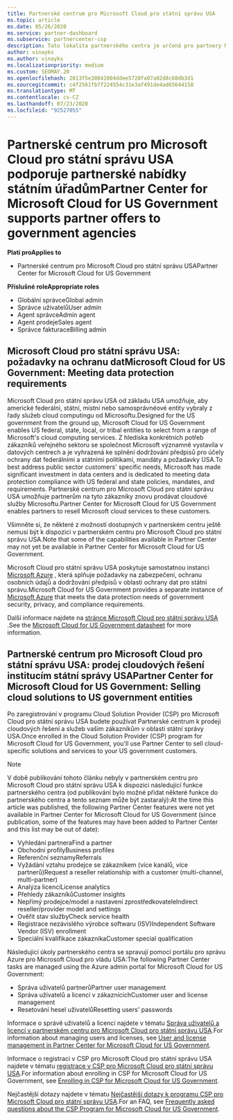 ```yaml
---
title: Partnerské centrum pro Microsoft Cloud pro státní správu USA
ms.topic: article
ms.date: 05/26/2020
ms.service: partner-dashboard
ms.subservice: partnercenter-csp
description: Tato lokalita partnerského centra je určená pro partnery Microsoftu, kteří nabízejí cloudová řešení Microsoftu zákazníkům, kteří pracují s vládními úřady v USA.
author: vinayks
ms.author: vinayks
ms.localizationpriority: medium
ms.custom: SEOMAY.20
ms.openlocfilehash: 2013f5e38041004ddee5720fa07a02d8c68db3d1
ms.sourcegitcommit: c4f2561fb7f224554c31e3af491de4ad65644158
ms.translationtype: MT
ms.contentlocale: cs-CZ
ms.lasthandoff: 07/23/2020
ms.locfileid: "92527055"
---
```

# <a name="partner-center-for-microsoft-cloud-for-us-government-supports-partner-offers-to-government-agencies"></a><span data-ttu-id="e5f10-103">Partnerské centrum pro Microsoft Cloud pro státní správu USA podporuje partnerské nabídky státním úřadům</span><span class="sxs-lookup"><span data-stu-id="e5f10-103">Partner Center for Microsoft Cloud for US Government supports partner offers to government agencies</span></span>

<span data-ttu-id="e5f10-104">**Platí pro**</span><span class="sxs-lookup"><span data-stu-id="e5f10-104">**Applies to**</span></span>

- <span data-ttu-id="e5f10-105">Partnerské centrum pro Microsoft Cloud pro státní správu USA</span><span class="sxs-lookup"><span data-stu-id="e5f10-105">Partner Center for Microsoft Cloud for US Government</span></span>

<span data-ttu-id="e5f10-106">**Příslušné role**</span><span class="sxs-lookup"><span data-stu-id="e5f10-106">**Appropriate roles**</span></span>

- <span data-ttu-id="e5f10-107">Globální správce</span><span class="sxs-lookup"><span data-stu-id="e5f10-107">Global admin</span></span>
- <span data-ttu-id="e5f10-108">Správce uživatelů</span><span class="sxs-lookup"><span data-stu-id="e5f10-108">User admin</span></span>
- <span data-ttu-id="e5f10-109">Agent správce</span><span class="sxs-lookup"><span data-stu-id="e5f10-109">Admin agent</span></span>
- <span data-ttu-id="e5f10-110">Agent prodeje</span><span class="sxs-lookup"><span data-stu-id="e5f10-110">Sales agent</span></span>
- <span data-ttu-id="e5f10-111">Správce fakturace</span><span class="sxs-lookup"><span data-stu-id="e5f10-111">Billing admin</span></span>

## <a name="microsoft-cloud-for-us-government-meeting-data-protection-requirements"></a><span data-ttu-id="e5f10-112">Microsoft Cloud pro státní správu USA: požadavky na ochranu dat</span><span class="sxs-lookup"><span data-stu-id="e5f10-112">Microsoft Cloud for US Government: Meeting data protection requirements</span></span>

<span data-ttu-id="e5f10-113">Microsoft Cloud pro státní správu USA od základu USA umožňuje, aby americké federální, státní, místní nebo samosprávnéové entity vybraly z řady služeb cloud computingu od Microsoftu.</span><span class="sxs-lookup"><span data-stu-id="e5f10-113">Designed for the US government from the ground up, Microsoft Cloud for US Government enables US federal, state, local, or tribal entities to select from a range of Microsoft's cloud computing services.</span></span> <span data-ttu-id="e5f10-114">Z hlediska konkrétních potřeb zákazníků veřejného sektoru se společnost Microsoft významně vystavila v datových centrech a je vyhrazená ke splnění dodržování předpisů pro účely ochrany dat federálními a státními politikami, mandáty a požadavky USA.</span><span class="sxs-lookup"><span data-stu-id="e5f10-114">To best address public sector customers' specific needs, Microsoft has made significant investment in data centers and is dedicated to meeting data protection compliance with US federal and state policies, mandates, and requirements.</span></span> <span data-ttu-id="e5f10-115">Partnerské centrum pro Microsoft Cloud pro státní správu USA umožňuje partnerům na tyto zákazníky znovu prodávat cloudové služby Microsoftu.</span><span class="sxs-lookup"><span data-stu-id="e5f10-115">Partner Center for Microsoft Cloud for US Government enables partners to resell Microsoft cloud services to these customers.</span></span>

<span data-ttu-id="e5f10-116">Všimněte si, že některé z možností dostupných v partnerském centru ještě nemusí být k dispozici v partnerském centru pro Microsoft Cloud pro státní správu USA.</span><span class="sxs-lookup"><span data-stu-id="e5f10-116">Note that some of the capabilities available in Partner Center may not yet be available in Partner Center for Microsoft Cloud for US Government.</span></span>

<span data-ttu-id="e5f10-117">Microsoft Cloud pro státní správu USA poskytuje samostatnou instanci [Microsoft Azure](https://azure.microsoft.com/overview/clouds/government/) , která splňuje požadavky na zabezpečení, ochranu osobních údajů a dodržování předpisů v oblasti ochrany dat pro státní správu.</span><span class="sxs-lookup"><span data-stu-id="e5f10-117">Microsoft Cloud for US Government provides a separate instance of [Microsoft Azure](https://azure.microsoft.com/overview/clouds/government/) that meets the data protection needs of government security, privacy, and compliance requirements.</span></span> 

<span data-ttu-id="e5f10-118">Další informace najdete na [stránce Microsoft Cloud pro státní správu USA](https://download.microsoft.com/download/C/9/C/C9CA3002-DFC4-4ADA-841F-DF42AEC042FB/Microsoft_Azure_Government_Datasheet_EN_US.PDF) .</span><span class="sxs-lookup"><span data-stu-id="e5f10-118">See the [Microsoft Cloud for US Government datasheet](https://download.microsoft.com/download/C/9/C/C9CA3002-DFC4-4ADA-841F-DF42AEC042FB/Microsoft_Azure_Government_Datasheet_EN_US.PDF) for more information.</span></span>

## <a name="partner-center-for-microsoft-cloud-for-us-government-selling-cloud-solutions-to-us-government-entities"></a><span data-ttu-id="e5f10-119">Partnerské centrum pro Microsoft Cloud pro státní správu USA: prodej cloudových řešení institucím státní správy USA</span><span class="sxs-lookup"><span data-stu-id="e5f10-119">Partner Center for Microsoft Cloud for US Government: Selling cloud solutions to US government entities</span></span>

<span data-ttu-id="e5f10-120">Po zaregistrování v programu Cloud Solution Provider (CSP) pro Microsoft Cloud pro státní správu USA budete používat Partnerské centrum k prodeji cloudových řešení a služeb vašim zákazníkům v oblasti státní správy USA.</span><span class="sxs-lookup"><span data-stu-id="e5f10-120">Once enrolled in the Cloud Solution Provider (CSP) program for Microsoft Cloud for US Government, you'll use Partner Center to sell cloud-specific solutions and services to your US government customers.</span></span> 

> [!NOTE]  
> <span data-ttu-id="e5f10-121">V době publikování tohoto článku nebyly v partnerském centru pro Microsoft Cloud pro státní správu USA k dispozici následující funkce partnerského centra (od publikování bylo možné přidat některé funkce do partnerského centra a tento seznam může být zastaralý):</span><span class="sxs-lookup"><span data-stu-id="e5f10-121">At the time this article was published, the following Partner Center features were not yet available in Partner Center for Microsoft Cloud for US Government (since publication, some of the features may have been added to Partner Center and this list may be out of date):</span></span>

- <span data-ttu-id="e5f10-122">Vyhledání partnera</span><span class="sxs-lookup"><span data-stu-id="e5f10-122">Find a partner</span></span>
- <span data-ttu-id="e5f10-123">Obchodní profily</span><span class="sxs-lookup"><span data-stu-id="e5f10-123">Business profiles</span></span>
- <span data-ttu-id="e5f10-124">Referenční seznamy</span><span class="sxs-lookup"><span data-stu-id="e5f10-124">Referrals</span></span>
- <span data-ttu-id="e5f10-125">Vyžádání vztahu prodejce se zákazníkem (více kanálů, více partnerů)</span><span class="sxs-lookup"><span data-stu-id="e5f10-125">Request a reseller relationship with a customer (multi-channel, multi-partner)</span></span>
- <span data-ttu-id="e5f10-126">Analýza licencí</span><span class="sxs-lookup"><span data-stu-id="e5f10-126">License analytics</span></span>
- <span data-ttu-id="e5f10-127">Přehledy zákazníků</span><span class="sxs-lookup"><span data-stu-id="e5f10-127">Customer insights</span></span>
- <span data-ttu-id="e5f10-128">Nepřímý prodejce/model a nastavení zprostředkovatele</span><span class="sxs-lookup"><span data-stu-id="e5f10-128">Indirect reseller/provider model and settings</span></span>
- <span data-ttu-id="e5f10-129">Ověřit stav služby</span><span class="sxs-lookup"><span data-stu-id="e5f10-129">Check service health</span></span>
- <span data-ttu-id="e5f10-130">Registrace nezávislého výrobce softwaru (ISV)</span><span class="sxs-lookup"><span data-stu-id="e5f10-130">Independent Software Vendor (ISV) enrollment</span></span>
- <span data-ttu-id="e5f10-131">Speciální kvalifikace zákazníka</span><span class="sxs-lookup"><span data-stu-id="e5f10-131">Customer special qualification</span></span>

<span data-ttu-id="e5f10-132">Následující úkoly partnerského centra se spravují pomocí portálu pro správu Azure pro Microsoft Cloud pro vládu USA:</span><span class="sxs-lookup"><span data-stu-id="e5f10-132">The following Partner Center tasks are managed using the Azure admin portal for Microsoft Cloud for US Government:</span></span> 

- <span data-ttu-id="e5f10-133">Správa uživatelů partnerů</span><span class="sxs-lookup"><span data-stu-id="e5f10-133">Partner user management</span></span>
- <span data-ttu-id="e5f10-134">Správa uživatelů a licencí v zákaznících</span><span class="sxs-lookup"><span data-stu-id="e5f10-134">Customer user and license management</span></span>
- <span data-ttu-id="e5f10-135">Resetování hesel uživatelů</span><span class="sxs-lookup"><span data-stu-id="e5f10-135">Resetting users' passwords</span></span>

<span data-ttu-id="e5f10-136">Informace o správě uživatelů a licencí najdete v tématu [Správa uživatelů a licencí v partnerském centru pro Microsoft Cloud pro státní správu USA](user-management-in-partner-center-for-microsoft-us-govt-cloud.md).</span><span class="sxs-lookup"><span data-stu-id="e5f10-136">For information about managing users and licenses, see [User and license management in Partner Center for Microsoft Cloud for US Government](user-management-in-partner-center-for-microsoft-us-govt-cloud.md).</span></span>

<span data-ttu-id="e5f10-137">Informace o registraci v CSP pro Microsoft Cloud pro státní správu USA najdete v tématu [registrace v CSP pro Microsoft Cloud pro státní správu USA](enroll-in-csp-for-microsoft-us-govt-cloud.md).</span><span class="sxs-lookup"><span data-stu-id="e5f10-137">For information about enrolling in CSP for Microsoft Cloud for US Government, see [Enrolling in CSP for Microsoft Cloud for US Government](enroll-in-csp-for-microsoft-us-govt-cloud.md).</span></span>

<span data-ttu-id="e5f10-138">Nejčastější dotazy najdete v tématu [Nejčastější dotazy k programu CSP pro Microsoft Cloud pro státní správu USA](faq-for-us-govt-cloud.md).</span><span class="sxs-lookup"><span data-stu-id="e5f10-138">For an FAQ, see [Frequently asked questions about the CSP Program for Microsoft Cloud for US Government](faq-for-us-govt-cloud.md).</span></span>
